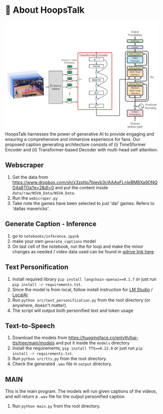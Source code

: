 # 🏀 About HoopsTalk
<img src="docs/images/tsf-gpt2-archi.png" alt="HoopsTalk Logo" width="500"/>
HoopsTalk harnesses the power of generative AI to provide engaging and ensuring a comprehensive and immersive experience for fans.
Our proposed caption generating architecture consists of (i) TimeSformer Encoder and (ii) Transformer-based Decoder with multi-head self attention.

## Webscraper
1. Get the data from https://www.dropbox.com/sh/x3zpttp7bjevb3r/AAAeFLnIeBMBXa9DNQD4a8TOa?e=2&dl=0 and put the content inside `data/raw/NSVA_Data/NSVA_Data`.
2. Run the `webscraper.py`
3. Take note the games have been selected to just 'dal' games. Refers to 'dallas mavericks'.

## Generate Caption - Inference
1. go to `notebooks/inference.ipynb`
2. make your own `generate_captions` model
3. On last cell of the notebook, run the for loop and make the minor changes as needed / video data used can be found in [gdrive link here](https://drive.google.com/drive/folders/1GIgMOJOQNFMnY3jWZFEgM9kViq-IrUoP?usp=sharing) 

## Text Personification
1. Install required library `pip install langchain-openai==0.1.7` or just run `pip install -r requirements.txt`.
2. Since the model is from local, follow install instruction for [LM Studio](https://lmstudio.ai) / [LocalAI](https://localai.io).
3. Run `python src/text_personification.py` from the root directory (or anywhere, doesn't matter).
4. The script will output both personified text and token usage

## Text-to-Speech
1. Download the models from https://huggingface.co/enlyth/baj-tts/tree/main/models and put it inside the `models` directory
2. Install the requirements, `pip install TTS==0.22.0` or just run `pip install -r requirements.txt`.
3. Run `python src/tts.py` from the root directory.
4. Check the generated `.wav` file in `output` directory.

## MAIN
This is the main program. The models will run given captions of the videos, and will return a `.wav` file for the output personified caption.
1. Run `python main.py` from the root directory.
